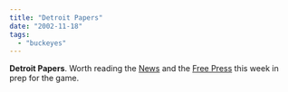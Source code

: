 ```yaml
---
title: "Detroit Papers"
date: "2002-11-18"
tags: 
  - "buckeyes"
---
```


**Detroit Papers**. Worth reading the [News](http://www.detnews.com/um/index.htm) and the [Free Press](http://www.freep.com/index/umich.htm) this week in prep for the game.
